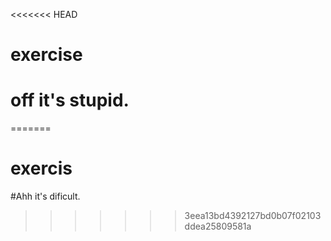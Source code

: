 <<<<<<< HEAD
# exercise
# off it's stupid.
=======
# exercis
#Ahh it's dificult.

>>>>>>> 3eea13bd4392127bd0b07f02103ddea25809581a

